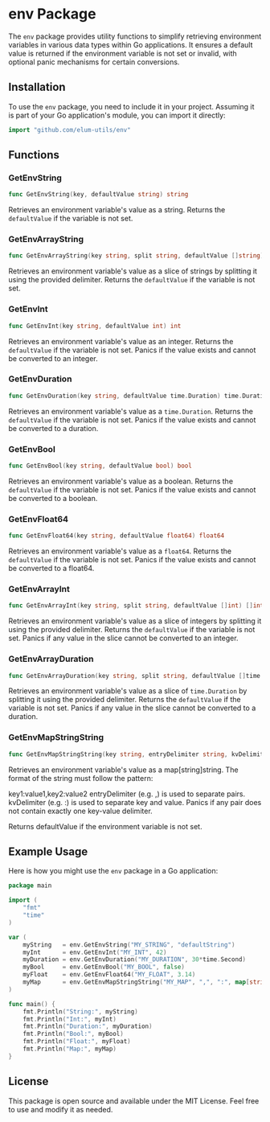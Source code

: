 # env Package

The `env` package provides utility functions to simplify retrieving environment variables in various data types within Go applications. It ensures a default value is returned if the environment variable is not set or invalid, with optional panic mechanisms for certain conversions.

## Installation

To use the `env` package, you need to include it in your project. Assuming it is part of your Go application's module, you can import it directly:

```go
import "github.com/elum-utils/env"
```

## Functions

### GetEnvString

```go
func GetEnvString(key, defaultValue string) string
```

Retrieves an environment variable's value as a string. Returns the `defaultValue` if the variable is not set.

### GetEnvArrayString

```go
func GetEnvArrayString(key string, split string, defaultValue []string) []string
```

Retrieves an environment variable's value as a slice of strings by splitting it using the provided delimiter. Returns the `defaultValue` if the variable is not set.

### GetEnvInt

```go
func GetEnvInt(key string, defaultValue int) int
```

Retrieves an environment variable's value as an integer. Returns the `defaultValue` if the variable is not set. Panics if the value exists and cannot be converted to an integer.

### GetEnvDuration

```go
func GetEnvDuration(key string, defaultValue time.Duration) time.Duration
```

Retrieves an environment variable's value as a `time.Duration`. Returns the `defaultValue` if the variable is not set. Panics if the value exists and cannot be converted to a duration.

### GetEnvBool

```go
func GetEnvBool(key string, defaultValue bool) bool
```

Retrieves an environment variable's value as a boolean. Returns the `defaultValue` if the variable is not set. Panics if the value exists and cannot be converted to a boolean.

### GetEnvFloat64

```go
func GetEnvFloat64(key string, defaultValue float64) float64
```

Retrieves an environment variable's value as a `float64`. Returns the `defaultValue` if the variable is not set. Panics if the value exists and cannot be converted to a float64.

### GetEnvArrayInt

```go
func GetEnvArrayInt(key string, split string, defaultValue []int) []int
```

Retrieves an environment variable's value as a slice of integers by splitting it using the provided delimiter. Returns the `defaultValue` if the variable is not set. Panics if any value in the slice cannot be converted to an integer.

### GetEnvArrayDuration

```go
func GetEnvArrayDuration(key string, split string, defaultValue []time.Duration) []time.Duration
```

Retrieves an environment variable's value as a slice of `time.Duration` by splitting it using the provided delimiter. Returns the `defaultValue` if the variable is not set. Panics if any value in the slice cannot be converted to a duration.

### GetEnvMapStringString

```go
func GetEnvMapStringString(key string, entryDelimiter string, kvDelimiter string, defaultValue map[string]string) map[string]string
```

Retrieves an environment variable's value as a map[string]string.
The format of the string must follow the pattern:

key1:value1,key2:value2
entryDelimiter (e.g. ,) is used to separate pairs.
kvDelimiter (e.g. :) is used to separate key and value.
Panics if any pair does not contain exactly one key-value delimiter.

Returns defaultValue if the environment variable is not set.



## Example Usage

Here is how you might use the `env` package in a Go application:

```go
package main

import (
    "fmt"
    "time"
)

var (
    myString   = env.GetEnvString("MY_STRING", "defaultString")
    myInt      = env.GetEnvInt("MY_INT", 42)
    myDuration = env.GetEnvDuration("MY_DURATION", 30*time.Second)
    myBool     = env.GetEnvBool("MY_BOOL", false)
    myFloat    = env.GetEnvFloat64("MY_FLOAT", 3.14)
    myMap      = env.GetEnvMapStringString("MY_MAP", ",", ":", map[string]string{"default": "value"})
)

func main() {
    fmt.Println("String:", myString)
    fmt.Println("Int:", myInt)
    fmt.Println("Duration:", myDuration)
    fmt.Println("Bool:", myBool)
    fmt.Println("Float:", myFloat)
    fmt.Println("Map:", myMap)
}
```

## License

This package is open source and available under the MIT License. Feel free to use and modify it as needed.